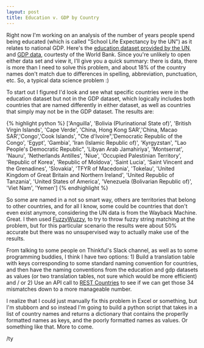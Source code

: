 ```yaml
---
layout: post
title: Education v. GDP by Country 
---
```


Right now I'm working on an analysis of the number of years people spend being educated (which is called "School Life Expectancy by the UN") as it relates to national GDP. Here's the <a href="http://web.archive.org/web/20110514112442/http://unstats.un.org/unsd/demographic/products/socind/education.htm" target="_blank">education dataset provided by the UN</a>, and <a href="http://api.worldbank.org/v2/en/indicator/ny.gdp.mktp.cd?downloadformat=csv" target="_blank">GDP data</a>, courtesty of the World Bank. Since you're unlikely to open either data set and view it, I'll give you a quick summary: there is data, there is more than I need to solve this problem, and about 18% of the country names don't match due to differences in spelling, abbreviation, punctuation, etc. So, a typical data science problem :)

To start out I figured I'd look and see what specific countries were in the education dataset but not in the GDP dataset, which logically includes both countries that are named differently in either dataset, as well as countries that simply may not be in the GDP dataset. The results are:

{% highlight python %}
['Anguilla', 'Bolivia (Plurinational State of)', 'British Virgin Islands', 'Cape Verde', 'China, Hong Kong SAR','China, Macao SAR','Congo','Cook Islands', "Cte d'Ivoire",'Democratic Republic of the Congo', 'Egypt', 'Gambia', 'Iran (Islamic Republic of)', 'Kyrgyzstan', "Lao People's Democratic Republic", 'Libyan Arab Jamahiriya', 'Montserrat', 'Nauru', 'Netherlands Antilles', 'Niue', 'Occupied Palestinian Territory', 'Republic of Korea', 'Republic of Moldova', 'Saint Lucia', 'Saint Vincent and the Grenadines', 'Slovakia', 'TFYR of Macedonia', 'Tokelau', 'United Kingdom of Great Britain and Northern Ireland', 'United Republic of Tanzania', 'United States of America', 'Venezuela (Bolivarian Republic of)', 'Viet Nam', 'Yemen']
{% endhighlight %}

So some are named in a not so smart way, others are territories that belong to other countries, and for all I know, some could be countries that don't even exist anymore, considering the UN data is from the Wayback Machine. Great. I then used <a href="https://github.com/seatgeek/fuzzywuzzy" target="_blank">FuzzyWuzzy</a>, to try to throw fuzzy string matching at the problem, but for this particular scenario the results were about 50% accurate but there was no unsupervised way to actually make use of the results.

From talking to some people on Thinkful's Slack channel, as well as to some programming buddies, I think I have two options: 1) Build a translation table with keys corresponding to some standard naming convention for countries, and then have the naming conventions from the education and gdp datasets as values (or two translation tables, not sure which would be more efficient) and / or 2) Use an API call to <a href="https://restcountries.eu/" target="_blank">REST Countries</a> to see if we can get those 34 mismatches down to a more manageable number.

I realize that I could just manually fix this problem in Excel or something, but I'm stubborn and so instead I'm going to build a python script that takes in a list of country names and returns a dictionary that contains the properlly formatted names as keys, and the poorly formatted names as values. Or something like that. More to come.

/ty 